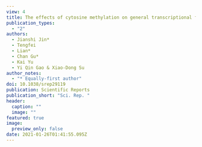 ```yaml
---
view: 4
title: The effects of cytosine methylation on general transcriptional factors
publication_types:
  - "2"
authors:
  - Jianshi Jin*
  - Tengfei
  - Lian*
  - Chan Gu*
  - Kai Yu
  - Yi Qin Gao & Xiao-Dong Su
author_notes:
  - "* Equally-first author"
doi: 10.1038/srep29119
publication: Scientific Reports
publication_short: "Sci. Rep. "
header:
  caption: ""
  image: ""
featured: true
image:
  preview_only: false
date: 2021-01-26T01:41:55.095Z
---
```

